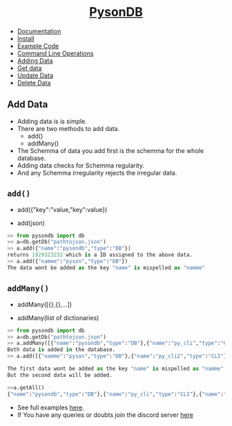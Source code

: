 <h1 align="center"><u>PysonDB</u></h1>

* [Documentation]()
* [Install]()
* [Example Code]()
* [Command Line Operations]()
* [Adding Data]()
* [Get data]()
* [Update Data]()
* [Delete Data]()


<h2>Add Data</h2>

* Adding data is is simple.
* There are two methods to add data.
  * add()
  * addMany()
* The Schemma of data you add first is the schemma for the whole database.
* Adding data checks for Schemma regularity.
* And any Schemma irregularity rejects the irregular data.

<h2><code>add()</code></h2>

* add({"key":"value,"key":value})

* add(json)

```python
>> from pysondb import db
>> a=db.getDb("pathtojson.json")
>> a.add({"name":"pysondb","type":"DB"})
returns 1929323232 which is a ID assigned to the above data.
>> a.add({"namme":"pyson","type":"DB"})
The data wont be added as the key "name" is mispelled as "namme"

```
<h2><code>addMany()</code></h2>

* addMany([{},{},...])

* addMany(list of dictionaries)

```python
>> from pysondb import db
>> a=db.getDb("pathtojson.json")
>> a.addMany([{"name":"pysondb","type":"DB"},{"name":"py_cli","type":"CLI"}])
Both data is added in the database.
>> a.add([{"namme":"pyson","type":"DB"},{"name":"py_cli2","type":"CLI"}])

The first data wont be added as the key "name" is mispelled as "namme"
But the second data will be added.

>>a.getAll()
{"name":"pysondb","type":"DB"},{"name":"py_cli","type":"CLI"},{"name":"py_cli2","type":"CLI"}]
```
* See full examples [here]().
* If You have any queries or doubts join the discord server [here]()

 